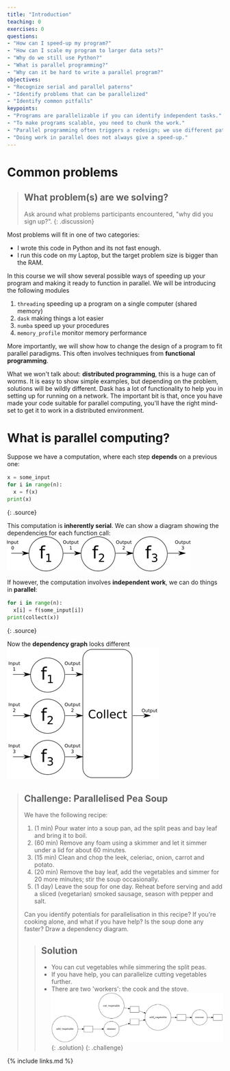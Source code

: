 ```yaml
---
title: "Introduction"
teaching: 0
exercises: 0
questions:
- "How can I speed-up my program?"
- "How can I scale my program to larger data sets?"
- "Why do we still use Python?"
- "What is parallel programming?"
- "Why can it be hard to write a parallel program?"
objectives:
- "Recognize serial and parallel paterns"
- "Identify problems that can be parallelized"
- "Identify common pitfalls"
keypoints:
- "Programs are parallelizable if you can identify independent tasks."
- "To make programs scalable, you need to chunk the work."
- "Parallel programming often triggers a redesign; we use different patterns."
- "Doing work in parallel does not always give a speed-up."
---
```


# Common problems

> ## What problem(s) are we solving?
> Ask around what problems participants encountered, "why did you sign up?".
{: .discussion}

Most problems will fit in one of two categories:
- I wrote this code in Python and its not fast enough.
- I run this code on my Laptop, but the target problem size is bigger than the RAM.

In this course we will show several possible ways of speeding up your program and making it ready
to function in parallel. We will be introducing the following modules

1. `threading` speeding up a program on a single computer (shared memory)
3. `dask` making things a lot easier
4. `numba` speed up your procedures
5. `memory_profile` monitor memory performance

More importantly, we will show how to change the design of a program to fit parallel paradigms. This
often involves techniques from **functional programming**.

What we won't talk about: **distributed programming**, this is a huge can of worms. It is easy to
show simple examples, but depending on the problem, solutions will be wildly different. Dask has a
lot of functionality to help you in setting up for running on a network. The important bit is that,
once you have made your code suitable for parallel computing, you'll have the right mind-set to get
it to work in a distributed environment.

# What is parallel computing?
Suppose we have a computation, where each step **depends** on a previous one:

~~~python
x = some_input
for i in range(n):
  x = f(x)
print(x)
~~~
{: .source}

This computation is **inherently serial**. We can show a diagram showing the dependencies for each function
call:
![Serial computation](../fig/serial.png)

If however, the computation involves **independent work**, we can do things in **parallel**:

~~~python
for i in range(n):
  x[i] = f(some_input[i])
print(collect(x))
~~~
{: .source}

Now the **dependency graph** looks different
![Parallel computation](../fig/parallel.png)

> ## Challenge: Parallelised Pea Soup
> We have the following recipe:
> 1.  (1 min) Pour water into a soup pan, ad the split peas and bay leaf and bring it to boil.
> 2. (60 min) Remove any foam using a skimmer and let it simmer under a lid for about 60 minutes.
> 3. (15 min) Clean and chop the leek, celeriac, onion, carrot and potato.
> 4. (20 min) Remove the bay leaf, add the vegetables and simmer for 20 more minutes; stir the soup
occasionally.
> 5.  (1 day) Leave the soup for one day. Reheat before serving and add a sliced (vegetarian) smoked
>     sausage, season with pepper and salt.
>
> Can you identify potentials for parallelisation in this recipe? If you're cooking alone, and what
> if you have help? Is the soup done any faster? Draw a dependency diagram.
>
> > ## Solution
> > - You can cut vegetables while simmering the split peas.
> > - If you have help, you can parallelize cutting vegetables further.
> > - There are two 'workers': the cook and the stove.
> > ![dependency diagram](../fig/soup.png)
> {: .solution}
{: .challenge}

{% include links.md %}

